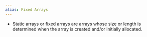 ```yaml
---
alias: Fixed Arrays
---
```


- Static arrays or fixed arrays are arrays whose size or length is determined when the array is created and/or initially allocated.